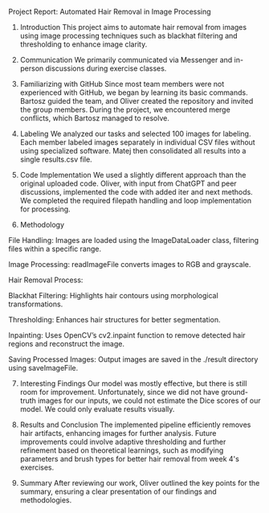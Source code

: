 Project Report: Automated Hair Removal in Image Processing

1. Introduction
This project aims to automate hair removal from images using image processing techniques such as blackhat filtering and thresholding to enhance image clarity.

2. Communication
We primarily communicated via Messenger and in-person discussions during exercise classes.

3. Familiarizing with GitHub
Since most team members were not experienced with GitHub, we began by learning its basic commands. Bartosz guided the team, and Oliver created the repository and invited the group members. During the project, we encountered merge conflicts, which Bartosz managed to resolve.

4. Labeling
We analyzed our tasks and selected 100 images for labeling. Each member labeled images separately in individual CSV files without using specialized software. Matej then consolidated all results into a single results.csv file.

5. Code Implementation
We used a slightly different approach than the original uploaded code. Oliver, with input from ChatGPT and peer discussions, implemented the code with added iter and next methods. We completed the required filepath handling and loop implementation for processing.

6. Methodology

File Handling: Images are loaded using the ImageDataLoader class, filtering files within a specific range.

Image Processing: 
readImageFile converts images to RGB and grayscale.

Hair Removal Process:

Blackhat Filtering: Highlights hair contours using morphological transformations.

Thresholding: Enhances hair structures for better segmentation.

Inpainting: Uses OpenCV’s cv2.inpaint function to remove detected hair regions and reconstruct the image.

Saving Processed Images: Output images are saved in the ./result directory using saveImageFile.

7. Interesting Findings
Our model was mostly effective, but there is still room for improvement. Unfortunately, since we did not have ground-truth images for our inputs, we could not estimate the Dice scores of our model. We could only evaluate results visually.

8. Results and Conclusion The implemented pipeline efficiently removes hair artifacts, enhancing images for further analysis. Future improvements could involve adaptive thresholding and further refinement based on theoretical learnings, such as modifying parameters and brush types for better hair removal from week 4's exercises.

9. Summary
After reviewing our work, Oliver outlined the key points for the summary, ensuring a clear presentation of our findings and methodologies.